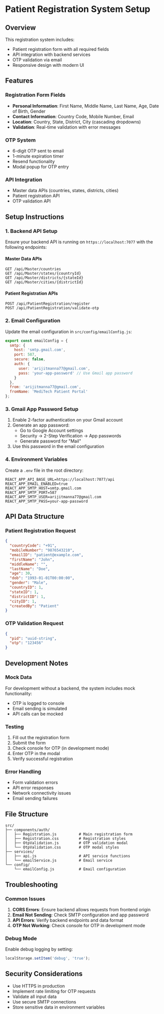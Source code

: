 # Patient Registration System Setup

## Overview
This registration system includes:
- Patient registration form with all required fields
- API integration with backend services
- OTP validation via email
- Responsive design with modern UI

## Features

### Registration Form Fields
- **Personal Information**: First Name, Middle Name, Last Name, Age, Date of Birth, Gender
- **Contact Information**: Country Code, Mobile Number, Email
- **Location**: Country, State, District, City (cascading dropdowns)
- **Validation**: Real-time validation with error messages

### OTP System
- 6-digit OTP sent to email
- 1-minute expiration timer
- Resend functionality
- Modal popup for OTP entry

### API Integration
- Master data APIs (countries, states, districts, cities)
- Patient registration API
- OTP validation API

## Setup Instructions

### 1. Backend API Setup
Ensure your backend API is running on `https://localhost:7077` with the following endpoints:

#### Master Data APIs
```
GET /api/Master/countries
GET /api/Master/states/{countryId}
GET /api/Master/districts/{stateId}
GET /api/Master/cities/{districtId}
```

#### Patient Registration APIs
```
POST /api/PatientRegistration/register
POST /api/PatientRegistration/validate-otp
```

### 2. Email Configuration
Update the email configuration in `src/config/emailConfig.js`:

```javascript
export const emailConfig = {
  smtp: {
    host: 'smtp.gmail.com',
    port: 587,
    secure: false,
    auth: {
      user: 'arijitmanna77@gmail.com',
      pass: 'your-app-password' // Use Gmail app password
    }
  },
  from: 'arijitmanna77@gmail.com',
  fromName: 'MediTech Patient Portal'
};
```

### 3. Gmail App Password Setup
1. Enable 2-factor authentication on your Gmail account
2. Generate an app password:
   - Go to Google Account settings
   - Security → 2-Step Verification → App passwords
   - Generate password for "Mail"
3. Use this password in the email configuration

### 4. Environment Variables
Create a `.env` file in the root directory:

```env
REACT_APP_API_BASE_URL=https://localhost:7077/api
REACT_APP_EMAIL_ENABLED=true
REACT_APP_SMTP_HOST=smtp.gmail.com
REACT_APP_SMTP_PORT=587
REACT_APP_SMTP_USER=arijitmanna77@gmail.com
REACT_APP_SMTP_PASS=your-app-password
```

## API Data Structure

### Patient Registration Request
```json
{
  "countryCode": "+91",
  "mobileNumber": "9876543210",
  "emailID": "patient@example.com",
  "firstName": "John",
  "middleName": "",
  "lastName": "Doe",
  "age": 30,
  "dob": "1993-01-01T00:00:00",
  "gender": "Male",
  "countryID": 1,
  "stateID": 1,
  "districtID": 1,
  "cityID": 1,
  "createdBy": "Patient"
}
```

### OTP Validation Request
```json
{
  "pid": "uuid-string",
  "otp": "123456"
}
```

## Development Notes

### Mock Data
For development without a backend, the system includes mock functionality:
- OTP is logged to console
- Email sending is simulated
- API calls can be mocked

### Testing
1. Fill out the registration form
2. Submit the form
3. Check console for OTP (in development mode)
4. Enter OTP in the modal
5. Verify successful registration

### Error Handling
- Form validation errors
- API error responses
- Network connectivity issues
- Email sending failures

## File Structure
```
src/
├── components/auth/
│   ├── Registration.js          # Main registration form
│   ├── Registration.css         # Registration styles
│   ├── OtpValidation.js         # OTP validation modal
│   └── OtpValidation.css        # OTP modal styles
├── services/
│   ├── api.js                   # API service functions
│   └── emailService.js          # Email service
└── config/
    └── emailConfig.js           # Email configuration
```

## Troubleshooting

### Common Issues
1. **CORS Errors**: Ensure backend allows requests from frontend origin
2. **Email Not Sending**: Check SMTP configuration and app password
3. **API Errors**: Verify backend endpoints and data format
4. **OTP Not Working**: Check console for OTP in development mode

### Debug Mode
Enable debug logging by setting:
```javascript
localStorage.setItem('debug', 'true');
```

## Security Considerations
- Use HTTPS in production
- Implement rate limiting for OTP requests
- Validate all input data
- Use secure SMTP connections
- Store sensitive data in environment variables
